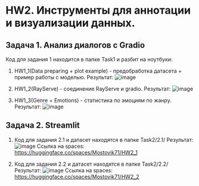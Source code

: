 # HW2. Инструменты для аннотации и визуализации данных.
## Задача 1. Анализ диалогов с Gradio
Код для задания 1 находится в папке Task1 и разбит на ноутбуки:
1) HW1_1(Data preparing + plot example) - предобработка датасета + пример работы с моделью.
Результат:
![image](https://github.com/Mostovik71/DLFRAMEHW2/assets/56130198/07efd98e-2437-4d22-b6bb-c1735c596f46)

2) HW1_2(RayServe) - соединение RayServe и gradio.
Результат:
![image](https://github.com/Mostovik71/DLFRAMEHW2/assets/56130198/faf42698-eb21-4e0d-aa9a-bad5c5ea4127)

3) HW1_3(Genre + Emotions) - статистика по эмоциям по жанру.
Результат:
![image](https://github.com/Mostovik71/DLFRAMEHW2/assets/56130198/e562e6ab-1fd2-431e-b8db-2490f34e602f)

## Задача 2. Streamlit
1) Код для задания 2.1 и датасет находятся в папке Task2/2.1/
Результат:
![image](https://github.com/Mostovik71/DLFRAMEHW2/assets/56130198/dcf0c0f4-b300-428a-b3ea-f33cbb282171)
Ссылка на spaces: https://huggingface.co/spaces/Mostovik71/HW2_1

2) Код для задания 2.2 и датасет находятся в папке Task2/2.2/
Результат:
![image](https://github.com/Mostovik71/DLFRAMEHW2/assets/56130198/78cc05be-b8e8-47ae-8fa9-c07298941fd4)
Ссылка на spaces: https://huggingface.co/spaces/Mostovik71/HW2_2

